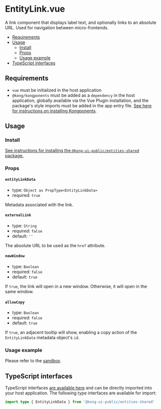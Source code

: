 # EntityLink.vue

A link component that displays label text, and optionally links to an absolute URL. Used for navigation between micro-frontends.

- [Requirements](#requirements)
- [Usage](#usage)
  - [Install](#install)
  - [Props](#props)
  - [Usage example](#usage-example)
- [TypeScript interfaces](#typescript-interfaces)

## Requirements

- `vue` must be initialized in the host application
- `@kong/kongponents` must be added as a `dependency` in the host application, globally available via the Vue Plugin installation, and the package's style imports must be added in the app entry file. [See here for instructions on installing Kongponents](https://kongponents.konghq.com/#globally-install-all-kongponents).

## Usage

### Install

[See instructions for installing the `@kong-ui-public/entities-shared` package.](../README.md#install)

### Props

#### `entityLinkData`

- type: `Object as PropType<EntityLinkData>`
- required: `true`

Metadata associated with the link.

#### `externalLink`

- type: `String`
- required: `false`
- default: `''`

The absolute URL to be used as the `href` attribute.

#### `newWindow`

- type: `Boolean`
- required: `false`
- default: `true`

If `true`, the link will open in a new window. Otherwise, it will open in the same window.

#### `allowCopy`

- type: `Boolean`
- required: `false`
- default: `true`

If `true`, an adjacent tooltip will show, enabling a copy action of the `EntityLinkData` metadata object's `id`.

### Usage example

Please refer to the [sandbox](../src/components/entity-link/EntityLink.vue).

## TypeScript interfaces

TypeScript interfaces [are available here](https://github.com/Kong/public-ui-components/blob/main/packages/entities/entities-shared/src/types/entity-link.ts) and can be directly imported into your host application. The following type interfaces are available for import:

```ts
import type { EntityLinkData } from '@kong-ui-public/entities-shared'
```
